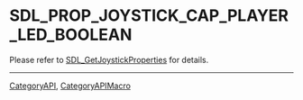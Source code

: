 # SDL_PROP_JOYSTICK_CAP_PLAYER_LED_BOOLEAN

Please refer to [SDL_GetJoystickProperties](SDL_GetJoystickProperties) for details.

----
[CategoryAPI](CategoryAPI), [CategoryAPIMacro](CategoryAPIMacro)

